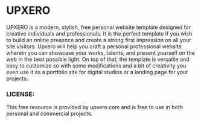 # UPXERO

UPXERO is a modern, stylish, free personal website template designed for creative individuals 
and professionals. It is the perfect template if you wish to build an online presence and create 
a strong first impression on all your site visitors. Upxero will help you craft a personal 
professional website wherein you can showcase your works, talents, and present yourself on the 
web in the best possible light. On top of that, the template is versatile and easy to customize 
so with some modifications and a bit of creativity you even use it as a portfolio site for 
digital studios or a landing page for your projects.

### LICENSE:

This free resource is provided by upxero.com and is free to use in 
both personal and commercial projects.






